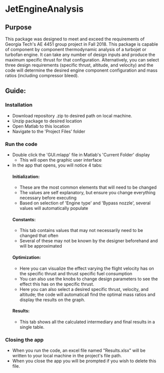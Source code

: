 # JetEngineAnalysis

## Purpose
This package was designed to meet and exceed the requirements of Georgia Tech's AE 4451 group project in Fall 2018. This package is capable of component by component thermodynamic analysis of a turbojet or turbofan engine. It can take any number of design inputs and produce the maximum specific thrust for that configuration. Alternatively, you can select three design requirements (specific thrust, altitude, and velocity) and the code will determine the desired engine component configuration and mass ratios (including compressor bleed). 


## Guide:

### Installation

* Download repository .zip to desired path on local machine.
* Unzip package to desired location
* Open Matlab to this location
* Navigate to the 'Project Files' folder

### Run the code
* Double click the 'GUI.mlapp' file in Matlab's 'Current Folder' display
  * This will open the graphic user interface
* In the app that opens, you will notice 4 tabs:
  #### Initialization:
    * These are the most common elements that will need to be changed
    * The values are self explanatory, but ensure you change everything necessary before executing
    * Based on selection of 'Engine type' and 'Bypass nozzle', several values will automatically populate
  #### Constants:
    * This tab contains values that may not necessarily need to be changed that often
    * Several of these may not be known by the designer beforehand and will be approximated
  #### Optimization:
    * Here you can visualize the effect varying the flight velocity has on the specific thrust and thrust specific fuel consumption
    * You can also use the knobs to change design parameters to see the effect this has on the specific thrust.
    * Here you can also select a desired specific thrust, velocity, and altitude; the code will automaticall find the optimal mass ratios and display the results on the graph. 
  #### Results:
    * This tab shows all the calculated intermediary and final results in a single table.
### Closing the app
* When you run the code, an excel file named "Results.xlsx" will be written to your local machine in the project's file path.
* When you close the app you will be prompted if you wish to delete this file.



